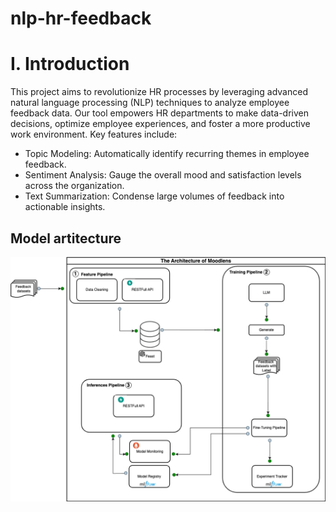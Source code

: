 # nlp-hr-feedback

# I. Introduction
This project aims to revolutionize HR processes by leveraging advanced natural language processing (NLP) techniques to analyze employee feedback data. Our tool empowers HR departments to make data-driven decisions, optimize employee experiences, and foster a more productive work environment.
Key features include:
- Topic Modeling: Automatically identify recurring themes in employee feedback.
- Sentiment Analysis: Gauge the overall mood and satisfaction levels across the organization.
- Text Summarization: Condense large volumes of feedback into actionable insights.

## Model artitecture
![Alt text](./media/Moodlens-Architecture.png)
